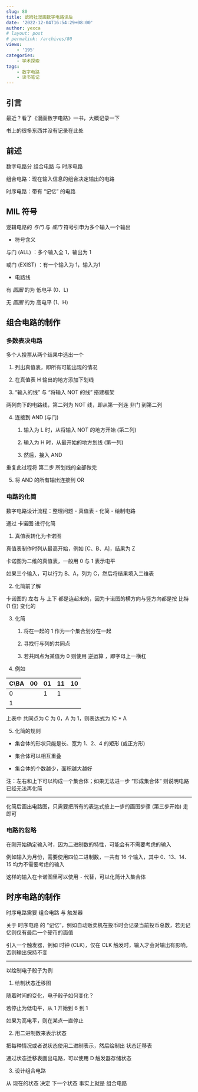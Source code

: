 ```yaml
---
slug: 80
title: 欧姆社漫画数字电路读后
date: '2022-12-04T16:54:29+08:00'
author: yexca
# layout: post
# permalink: /archives/80
views:
    - '195'
categories:
    - 学术探索
tags:
    - 数字电路
    - 读书笔记
---
```


## 引言

最近？看了《漫画数字电路》一书，大概记录一下

书上的很多东西并没有记录在此处

## 前述

数字电路分 组合电路 与 时序电路

组合电路：现在输入信息的组合决定输出的电路

时序电路：带有 “记忆” 的电路

## MIL 符号

逻辑电路的 *与门* 与 *或门* 符号引申为多个输入一个输出

* 符号含义

与门 (ALL) ：多个输入全 1，输出为 1

或门 (EXIST) ：有一个输入为 1，输入为1

* 电路线

有 *圆圈* 的为 低电平 (0、L)

无 *圆圈* 的为 高电平 (1、H)

## 组合电路的制作

### 多数表决电路

多个人投票从两个结果中选出一个

1. 列出真值表，即所有可能出现的情况

2. 在真值表 H 输出的地方添加下划线

3. “输入的线” 与 “将输入 NOT 的线” 搭建框架

两列向下的电路线，第二列为 NOT 线，即从第一列连 非门 到第二列

4. 连接到 AND (与门)

   1. 输入为 L 时，从将输入 NOT 的地方开始 (第二列)

   2. 输入为 H 时，从最开始的地方划线 (第一列)

   3. 然后，接入 AND

重复此过程将 第二步 所划线的全部做完

5. 将 AND 的所有输出连接到 OR

### 电路的化简

数字电路设计流程：整理问题 - 真值表 - 化简 - 绘制电路

通过 卡诺图 进行化简

1. 真值表转化为卡诺图

真值表制作时列从最高开始，例如 [C、B、A]，结果为 Z

卡诺图为二维的真值表，一般用 0 与 1 表示电平

如果三个输入，可以行为 B、A，列为 C，然后将结果填入二维表

2. 化简前了解

卡诺图的 左右 与 上下 都是连起来的，因为卡诺图的横方向与竖方向都是按 比特 (1 位) 变化的

3. 化简

   1. 将在一起的 1 作为一个集合划分在一起

   2. 寻找行与列的共同点

   3. 若共同点为某值为 0 则使用 逆运算 ，即字母上一横杠

4. 例如

| C\BA | 00   | 01   | 11   | 10   |
| ---- | ---- | ---- | ---- | ---- |
| 0    |      | 1    | 1    |      |
| 1    |      |      |      |      |

上表中 共同点为 C 为 0，A 为 1，则表达式为 !C * A

5. 化简的规则

* 集合体的形状只能是长、宽为 1、2、4 的矩形 (或正方形)

* 集合体可以相互重叠

* 集合体的个数越少，面积越大越好

注：左右和上下可以构成一个集合体；如果无法进一步 “形成集合体” 则说明电路已经无法再化简

---

化简后画出电路图，只需要把所有的表达式按上一步的画图步骤 (第三步开始) 走即可

### 电路的忽略

在刚开始确定输入时，因为二进制数的特性，可能会有不需要考虑的输入

例如输入为月份，需要使用四位二进制数，一共有 16 个输入，其中 0、13、14、15 均为不需要考虑的输入

这样的输入在卡诺图里可以使用 `-` 代替，可以化简计入集合体

## 时序电路的制作

时序电路需要 组合电路 与 触发器

关于 时序电路 的 “记忆”，例如自动贩卖机在投币时会记录当前投币总数，若无记忆则仅有最后一个硬币的面值

引入一个触发器，例如 时钟 (CLK)，仅在 CLK 触发时，输入才会对输出有影响，否则输出保持不变

---

以绘制电子骰子为例

1. 绘制状态迁移图

随着时间的变化，电子骰子如何变化？

若停止为低电平，从 1 开始到 6 到 1

如果为高电平，则在某点一直停止

2. 用二进制数来表示状态

把每种情况或者说状态使用二进制表示，然后绘制出 状态迁移表

通过状态迁移表画出电路，可以使用 D 触发器存储状态

3. 设计组合电路

从 现在的状态 决定 下一个状态 事实上就是 组合电路
